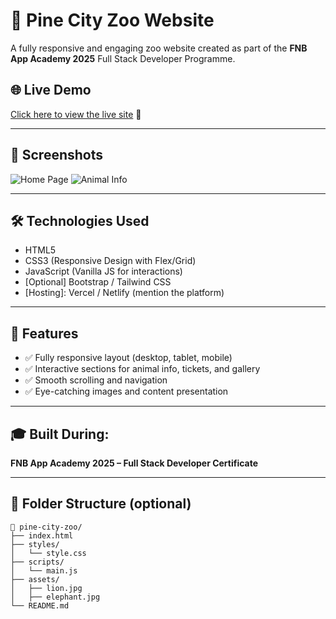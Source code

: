 # 🦁 Pine City Zoo Website

A fully responsive and engaging zoo website created as part of the **FNB App Academy 2025** Full Stack Developer Programme.

## 🌐 Live Demo
[Click here to view the live site](https://688d64819c083ef13daf0a8f--heartfelt-baklava-1db787.netlify.app/) 🔗

---

## 📸 Screenshots

![Home Page](screenshots/homepage.png)
![Animal Info](screenshots/animal-section.png)

---

## 🛠️ Technologies Used
- HTML5  
- CSS3 (Responsive Design with Flex/Grid)  
- JavaScript (Vanilla JS for interactions)  
- [Optional] Bootstrap / Tailwind CSS  
- [Hosting]: Vercel / Netlify (mention the platform)

---

## 📁 Features
- ✅ Fully responsive layout (desktop, tablet, mobile)
- ✅ Interactive sections for animal info, tickets, and gallery
- ✅ Smooth scrolling and navigation
- ✅ Eye-catching images and content presentation

---

## 🎓 Built During:
**FNB App Academy 2025 – Full Stack Developer Certificate**

---

## 📂 Folder Structure (optional)

```plaintext
📁 pine-city-zoo/
├── index.html
├── styles/
│   └── style.css
├── scripts/
│   └── main.js
├── assets/
│   ├── lion.jpg
│   ├── elephant.jpg
└── README.md
